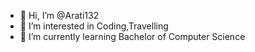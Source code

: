- 👋 Hi, I’m @Arati132
- 👀 I’m interested in Coding,Travelling
- 🌱 I’m currently learning Bachelor of Computer Science
 


